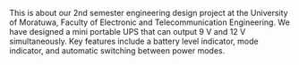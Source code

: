 
This is about our 2nd semester engineering design project at the University of Moratuwa, Faculty of Electronic and Telecommunication Engineering.
We have designed a mini portable UPS that can output 9 V and 12 V simultaneously. Key features include a battery level indicator, mode indicator, 
and automatic switching between power modes.
